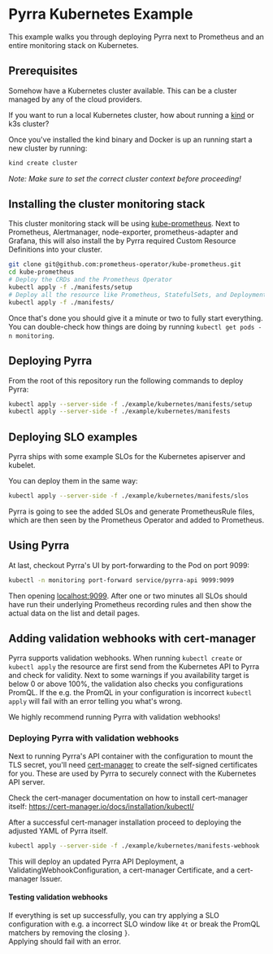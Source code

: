 # Pyrra Kubernetes Example

This example walks you through deploying Pyrra next to Prometheus and an entire monitoring stack on Kubernetes.

## Prerequisites

Somehow have a Kubernetes cluster available. This can be a cluster managed by any of the cloud providers.

If you want to run a local Kubernetes cluster, how about running a [kind](https://kind.sigs.k8s.io/) or k3s cluster?

Once you've installed the kind binary and Docker is up an running start a new cluster by running:

```bash
kind create cluster
```

_Note: Make sure to set the correct cluster context before proceeding!_

## Installing the cluster monitoring stack

This cluster monitoring stack will be using [kube-prometheus](https://github.com/prometheus-operator/kube-prometheus).
Next to Prometheus, Alertmanager, node-exporter, prometheus-adapter and Grafana, this will also install the by Pyrra required Custom Resource Definitions into your cluster.

```bash
git clone git@github.com:prometheus-operator/kube-prometheus.git
cd kube-prometheus
# Deploy the CRDs and the Prometheus Operator
kubectl apply -f ./manifests/setup
# Deploy all the resource like Prometheus, StatefulSets, and Deployments.
kubectl apply -f ./manifests/
```

Once that's done you should give it a minute or two to fully start everything.   
You can double-check how things are doing by running `kubectl get pods -n monitoring`.

## Deploying Pyrra

From the root of this repository run the following commands to deploy Pyrra:

```bash
kubectl apply --server-side -f ./example/kubernetes/manifests/setup
kubectl apply --server-side -f ./example/kubernetes/manifests
```

## Deploying SLO examples

Pyrra ships with some example SLOs for the Kubernetes apiserver and kubelet. 

You can deploy them in the same way:
```bash
kubectl apply --server-side -f ./example/kubernetes/manifests/slos
```

Pyrra is going to see the added SLOs and generate PrometheusRule files, 
which are then seen by the Prometheus Operator and added to Prometheus.

## Using Pyrra

At last, checkout Pyrra's UI by port-forwarding to the Pod on port 9099:

```bash
kubectl -n monitoring port-forward service/pyrra-api 9099:9099
```

Then opening [localhost:9099](http://localhost:9099).
After one or two minutes all SLOs should have run their underlying Prometheus recording rules 
and then show the actual data on the list and detail pages. 

## Adding validation webhooks with cert-manager

Pyrra supports validation webhooks. 
When running `kubectl create` or `kubectl apply` the resource are first send from the Kubernetes API to Pyrra
and check for validity. Next to some warnings if you availability target is below 0 or above 100%, 
the validation also checks you configurations PromQL. 
If the e.g. the PromQL in your configuration is incorrect `kubectl apply` will fail with an error telling you what's wrong.

We highly recommend running Pyrra with validation webhooks!

### Deploying Pyrra with validation webhooks

Next to running Pyrra's API container with the configuration to mount the TLS secret,
you'll need [cert-manager](https://cert-manager.io/) to create the self-signed certificates for you.
These are used by Pyrra to securely connect with the Kubernetes API server.

Check the cert-manager documentation on how to install cert-manager itself: 
https://cert-manager.io/docs/installation/kubectl/

After a successful cert-manager installation proceed to deploying the adjusted YAML of Pyrra itself.
```bash
kubectl apply --server-side -f ./example/kubernetes/manifests-webhook
```
This will deploy an updated Pyrra API Deployment, a ValidatingWebhookConfiguration, a cert-manager Certificate, and a cert-manager Issuer.


#### Testing validation webhooks

If everything is set up successfully, you can try applying a SLO configuration with 
e.g. a incorrect SLO window like `4t` or break the PromQL matchers by removing the closing `}`.  
Applying should fail with an error.


